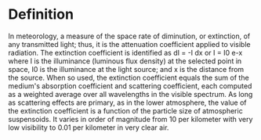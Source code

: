 # Definition

In meteorology, a measure of the space rate of diminution, or
extinction, of any transmitted light; thus, it is the attenuation
coefficient applied to visible radiation. The extinction coefficient is
identified as dI = -I dx or I = I0 e-x where I is the illuminance
(luminous flux density) at the selected point in space, I0 is the
illuminance at the light source; and x is the distance from the source.
When so used, the extinction coefficient equals the sum of the medium's
absorption coefficient and scattering coefficient, each computed as a
weighted average over all wavelengths in the visible spectrum. As long
as scattering effects are primary, as in the lower atmosphere, the value
of the extinction coefficient is a function of the particle size of
atmospheric suspensoids. It varies in order of magnitude from 10 per
kilometer with very low visibility to 0.01 per kilometer in very clear
air.

